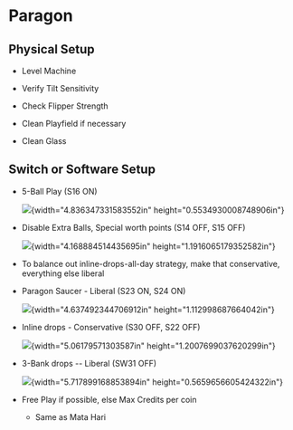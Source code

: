 # Paragon

## Physical Setup

-   Level Machine

-   Verify Tilt Sensitivity

-   Check Flipper Strength

-   Clean Playfield if necessary

-   Clean Glass

## Switch or Software Setup

-   5-Ball Play (S16 ON)

    ![](media/image1.png){width="4.836347331583552in" height="0.5534930008748906in"}

-   Disable Extra Balls, Special worth points (S14 OFF, S15 OFF)

    ![](media/image2.png){width="4.168884514435695in" height="1.1916065179352582in"}

-   To balance out inline-drops-all-day strategy, make that conservative, everything else liberal

-   Paragon Saucer - Liberal (S23 ON, S24 ON)

    ![](media/image3.png){width="4.637492344706912in" height="1.112998687664042in"}

-   Inline drops - Conservative (S30 OFF, S22 OFF)

    ![](media/image4.png){width="5.06179571303587in" height="1.2007699037620299in"}

-   3-Bank drops -- Liberal (SW31 OFF)

    ![](media/image5.png){width="5.717899168853894in" height="0.5659656605424322in"}

-   Free Play if possible, else Max Credits per coin

    -   Same as Mata Hari
